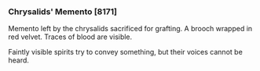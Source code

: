 ### Chrysalids' Memento [8171]

Memento left by the chrysalids sacrificed for grafting. A brooch wrapped in red velvet. Traces of blood are visible.

Faintly visible spirits try to convey something, but their voices cannot be heard.